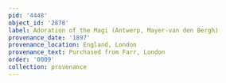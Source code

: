 ```yaml
---
pid: '4448'
object_id: '2878'
label: Adoration of the Magi (Antwerp, Mayer-van den Bergh)
provenance_date: '1897'
provenance_location: England, London
provenance_text: Purchased from Farr, London
order: '0009'
collection: provenance
---
```

